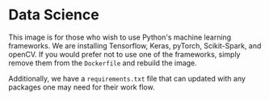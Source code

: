 # Data Science
This image is for those who wish to use Python's machine learning frameworks. We
are installing Tensorflow, Keras, pyTorch, Scikit-Spark, and openCV. If you
would prefer not to use one of the frameworks, simply remove them from the
`Dockerfile` and rebuild the image.

Additionally, we have a `requirements.txt` file that can updated with any
packages one may need for their work flow.
